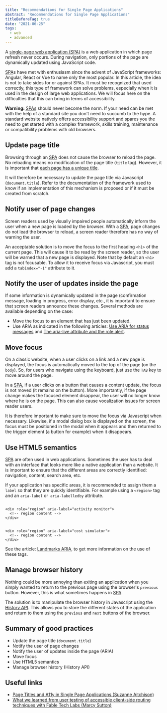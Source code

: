 ```yaml
---
title: "Recommendations for Single Page Applications"
abstract: "Recommendations for Single Page Applications"
titleBeforeTag: true
date: "2021-06-25"
tags:
  - web
  - advanced
---
```

   
A <a href="https://developer.mozilla.org/en-US/docs/Glossary/SPA">single-page web application (SPA)</a> is a web application in which page refresh never occurs. During navigation, only portions of the page are dynamically updated using JavaScript code. 

<abbr title="single page application">SPA</abbr>s have met with enthusiasm since the advent of JavaScript frameworks: Angular, React or Vue to name only the most popular. In this article, the idea is not to take sides for or against SPAs. It must be recognized that used correctly, this type of framework can solve problems, especially when it is used in the design of large web applications. We will focus here on the difficulties that this can bring in terms of accessibility. 

**Warning:** <abbr title="single page applications">SPAs</abbr> should never become the norm. If your need can be met with the help of a standard site you don't need to succumb to the hype. A standard website natively offers accessibility support and spares you the need to get started with a complex framework, skills training, maintenance or compatibility problems with old browsers. 

## Update page title
Browsing through an <abbr title="single-page application">SPA</abbr> does not cause the browser to reload the page. No reloading means no modification of the page title (`title` tag). However, it is important that [each page has a unique title](https://a11y-guidelines.orange.com/en/web/develop/textual-content/#set-a-title-for-each-page).

It will therefore be necessary to update the page title via Javascript (`document.title`). Refer to the documentation of the framework used to know if an implementation of this mechanism is proposed or if it must be created from scratch. 

## Notify user of page changes 

Screen readers used by visually impaired people automatically inform the user when a new page is loaded by the browser. With a <abbr title="single-page application">SPA</abbr>, page changes do not lead the browser to reload, a screen reader therefore has no way of warning the user.

An acceptable solution is to move the focus to the first heading `<h1>` of the current page. This will cause it to be read by the screen reader, so the user will be warned that a new page is displayed.
Note that by default an `<h1>` tag is not focusable. To allow it to receive focus via Javascript, you must add a `tabindex="-1"` attribute to it. 

## Notify the user of updates inside the page 

If some information is dynamically updated in the page (confirmation message, loading in progress, error display, etc., it is important to ensure that screen readers announce these changes. Several methods are available depending on the case:
- Move the focus to an element that has just been updated.
- Use ARIA as indicated in the following articles: [Use ARIA for status messages](https://a11y-guidelines.orange.com/en/articles/aria-status-messages/) and [The aria-live attribute and the role alert](https://a11y-guidelines.orange.com/en/articles/aria-live-alert/). 

## Move focus

On a classic website, when a user clicks on a link and a new page is displayed, the focus is automatically moved to the top of the page (on the `body`). So, for users who navigate using the keyboard, just use the `TAB` key to move around the page.

In a <abbr title="single-page application">SPA</abbr>, if a user clicks on a button that causes a content update, the focus is not moved (it remains on the button). 
More importantly, if the page change makes the focused element disappear, the user will no longer know where he is on the page. This can also cause vocalization issues for screen reader users.

It is therefore important to make sure to move the focus via Javascript when necessary. Likewise, if a modal dialog box is displayed on the screen, the focus must be positioned in the modal when it appears and then returned to the trigger element (a button for example) when it disappears. 

## Use HTML5 semantics

<Abbr title="single-page application">SPA</abbr> are often used in web applications. Sometimes the user has to deal with an interface that looks more like a native application than a website. It is important to ensure that the different areas are correctly identified: navigation, content, search area, etc.

If your application has specific areas, it is recommended to assign them a `label` so that they are quickly identifiable. For example using a `<region>` tag and an `aria-label` or` aria-labelledby` attribute. 

<pre><code class="html">
&lt;div role="region" aria-label="activity monitor"&gt;
  &lt;!-- region content --&gt;
&lt;/div&gt;
</code></pre>

<pre><code class="html">
&lt;div role="region" aria-label="cost simulator"&gt;
  &lt;!-- region content --&gt;
&lt;/div&gt;
</code></pre>

See the article: [Landmarks ARIA](https://a11y-guidelines.orange.com/en/web/components-examples/landmarks/), to get more information on the use of these tags. 

## Manage browser history 

Nothing could be more annoying than exiting an application when you simply wanted to return to the previous page using the browser's `previous` button. However, this is what sometimes happens in <abbr title="single-page application">SPA</abbr>.

The solution is to manipulate the browser history in Javascript using the [History API](https://developer.mozilla.org/en/docs/Web/API/History_API). This allows you to store the different states of the application and return to them using the `previous` and `next` buttons of the browser.

<h2>Summary of good practices</h2>

- Update the page title (`document.title`)
- Notify the user of page changes
- Notify the user of updates inside the page (ARIA)
- Move focus
- Use HTML5 semantics
- Manage browser history (History API)

## Useful links
- <a href="https://dev.to/s_aitchison/page-titles-and-a11y-in-single-page-applications-esp-react-vue-4ok8">Page Titles and A11y in Single Page Applications (Suzanne Aitchison)</a>
- <a href="https://www.gatsbyjs.com/blog/2019-07-11-user-testing-accessible-client-routing/">What we learned from user testing of accessible client-side routing techniques with Fable Tech Labs (Marcy Sutton)</a>
